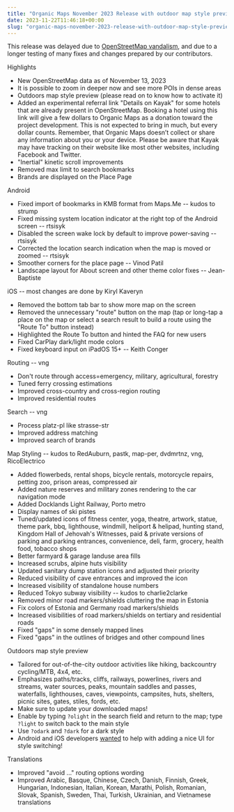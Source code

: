 ```yaml
---
title: "Organic Maps November 2023 Release with outdoor map style preview"
date: 2023-11-22T11:46:18+00:00
slug: "organic-maps-november-2023-release-with-outdoor-map-style-preview"
---
```


This release was delayed due to [OpenStreetMap vandalism](https://community.openstreetmap.org/t/vandalism-and-blocks-in-israel/105176), and due to a longer testing of many fixes and changes prepared by our contributors.

Highlights
* New OpenStreetMap data as of November 13, 2023
* It is possible to zoom in deeper now and see more POIs in dense areas
* Outdoors map style preview (please read on to know how to activate it)
* Added an experimental referral link "Details on Kayak" for some hotels that are already present in OpenStreetMap. Booking a hotel using this link will give a few dollars to Organic Maps as a donation toward the project development. This is not expected to bring in much, but every dollar counts. Remember, that Organic Maps doesn’t collect or share any information about you or your device. Please be aware that Kayak may have tracking on their website like most other websites, including Facebook and Twitter.
* "Inertial" kinetic scroll improvements
* Removed max limit to search bookmarks
* Brands are displayed on the Place Page

Android
* Fixed import of bookmarks in KMB format from Maps.Me -- kudos to strump
* Fixed missing system location indicator at the right top of the Android screen -- rtsisyk
* Disabled the screen wake lock by default to improve power-saving -- rtsisyk
* Corrected the location search indication when the map is moved or zoomed -- rtsisyk
* Smoother corners for the place page -- Vinod Patil
* Landscape layout for About screen and other theme color fixes -- Jean-Baptiste

iOS -- most changes are done by Kiryl Kaveryn
* Removed the bottom tab bar to show more map on the screen
* Removed the unnecessary "route" button on the map (tap or long-tap a place on the map or select a search result to build a route using the "Route To" button instead)
* Highlighted the Route To button and hinted the FAQ for new users
* Fixed CarPlay dark/light mode colors
* Fixed keyboard input on iPadOS 15+ -- Keith Conger

Routing -- vng
* Don't route through access=emergency, military, agricultural, forestry
* Tuned ferry crossing estimations
* Improved cross-country and cross-region routing
* Improved residential routes

Search -- vng
* Process platz-pl like strasse-str
* Improved address matching
* Improved search of brands

Map Styling -- kudos to RedAuburn, pastk, map-per, dvdmrtnz, vng, RicoElectrico
* Added flowerbeds, rental shops, bicycle rentals, motorcycle repairs, petting zoo, prison areas, compressed air
* Added nature reserves and military zones rendering to the car navigation mode
* Added Docklands Light Railway, Porto metro
* Display names of ski pistes
* Tuned/updated icons of fitness center, yoga, theatre, artwork, statue, theme park, bbq, lighthouse, windmill, heliport & helipad, hunting stand, Kingdom Hall of Jehovah's Witnesses, paid & private versions of parking and parking entrances, convenience, deli, farm, grocery, health food, tobacco shops
* Better farmyard & garage landuse area fills
* Increased scrubs, alpine huts visibility
* Updated sanitary dump station icons and adjusted their priority
* Reduced visibility of cave entrances and improved the icon
* Increased visibility of standalone house numbers
* Reduced Tokyo subway visibility -- kudos to charlie2clarke
* Removed minor road markers/shields cluttering the map in Estonia
* Fix colors of Estonia and Germany road markers/shields
* Increased visibilities of road markers/shields on tertiary and residential roads
* Fixed "gaps" in some densely mapped lines
* Fixed "gaps" in the outlines of bridges and other compound lines

Outdoors map style preview
* Tailored for out-of-the-city outdoor activities like hiking, backcountry cycling/MTB, 4x4, etc.
* Emphasizes paths/tracks, cliffs, railways, powerlines, rivers and streams, water sources, peaks, mountain saddles and passes, waterfalls, lighthouses, caves, viewpoints, campsites, huts, shelters, picnic sites, gates, stiles, fords, etc.
* Make sure to update your downloaded maps!
* Enable by typing `?olight` in the search field and return to the map; type `?light` to switch back to the main style
* Use `?odark` and `?dark` for a dark style
* Android and iOS developers [wanted](https://github.com/organicmaps/organicmaps/issues/6269) to help with adding a nice UI for style switching!

Translations
* Improved "avoid …" routing options wording
* Improved Arabic, Basque, Chinese, Czech, Danish, Finnish, Greek, Hungarian, Indonesian, Italian, Korean, Marathi, Polish, Romanian, Slovak, Spanish, Sweden, Thai, Turkish, Ukrainian, and Vietnamese translations
